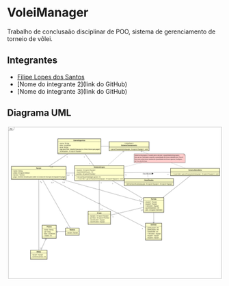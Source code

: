 # VoleiManager

Trabalho de conclusaão disciplinar de POO, sistema de gerenciamento de 
torneio de vôlei.

## Integrantes
- [Filipe Lopes dos Santos](https://github.com/FilipeLSantos)
- [Nome do integrante 2](link do GitHub)
- [Nome do integrante 3](link do GitHub)

## Diagrama UML
![Diagrama de classes](src/main/resources/UML.jpg)
